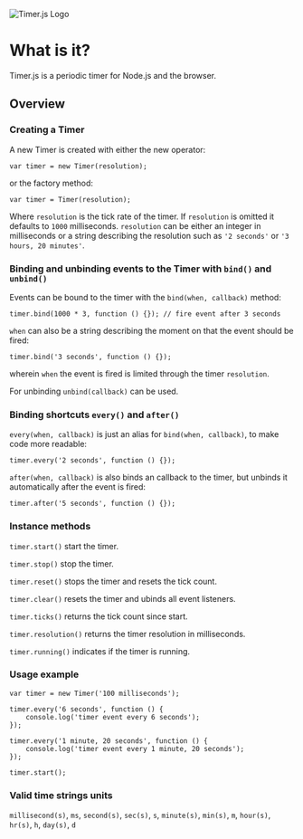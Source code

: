 ![Timer.js 
Logo](https://github.com/fschaefer/Timer.js/raw/master/misc/Timer.js.png)

# What is it?

Timer.js is a periodic timer for Node.js and the browser.

## Overview

### Creating a Timer

A new Timer is created with either the new operator:

    var timer = new Timer(resolution);

or the factory method:

    var timer = Timer(resolution);

Where `resolution` is the tick rate of the timer. If `resolution` is omitted it 
defaults to `1000` milliseconds. `resolution` can be either an integer in 
milliseconds or a string describing the resolution such as `'2 seconds'` or `'3 
hours, 20 minutes'`.

### Binding and unbinding events to the Timer with `bind()` and `unbind()`

Events can be bound to the timer with the `bind(when, callback)` method:

    timer.bind(1000 * 3, function () {}); // fire event after 3 seconds

`when` can also be a string describing the moment on that the event should  be 
fired:

    timer.bind('3 seconds', function () {});

wherein `when` the event is fired is limited through the timer `resolution`.

For unbinding `unbind(callback)` can be used.

### Binding shortcuts `every()` and `after()`

`every(when, callback)` is just an alias for `bind(when, callback)`, to make 
code more readable:

    timer.every('2 seconds', function () {});

`after(when, callback)` is also binds an callback to the timer, but unbinds it 
automatically after the event is fired:

    timer.after('5 seconds', function () {});

### Instance methods

`timer.start()` start the timer.

`timer.stop()` stop the timer.

`timer.reset()` stops the timer and resets the tick count.

`timer.clear()` resets the timer and ubinds all event listeners.

`timer.ticks()` returns the tick count since start.

`timer.resolution()` returns the timer resolution in milliseconds.

`timer.running()` indicates if the timer is running.

### Usage example

    var timer = new Timer('100 milliseconds');
    
    timer.every('6 seconds', function () {
        console.log('timer event every 6 seconds');
    });
    
    timer.every('1 minute, 20 seconds', function () {
        console.log('timer event every 1 minute, 20 seconds');
    });
    
    timer.start();

### Valid time strings units

`millisecond(s)`, `ms`, `second(s)`, `sec(s)`, `s`, `minute(s)`, `min(s)`, `m`, 
`hour(s)`, `hr(s)`, `h`, `day(s)`, `d`
